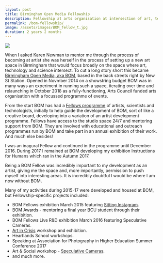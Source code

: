 ```yaml
---
layout: post
title: Birmingham Open Media Fellowship
description: Fellowship at arts organisation at intersection of art, technology and science.
permalink: /bom-fellowship/
image: /assets/images/BOM_fellow_t.jpg
duration: 2 years 2 months
---
```


![](http://art.peteashton.com/assets/images/BOM_fellow.jpg)

When I asked Karen Newman to mentor me through the process of becoming at artist she was herself in the process of setting up a new art space in Birmingham that would focus broadly on the space where art, technology and science intersect. To cut a long story short this became [Birmingham Open Media, aka BOM](https://www.bom.org.uk), based in the back streets right by New St Station. Opened in Novmber 2014 on a showstring budget BOM was in many ways an experiment in running such a space, iterating over time and relaunching in October 2018 as a fully-functioning, Arts Council funded arts organisation with a focussed programme of events. 

From the start BOM has had a [Fellows programme](https://www.bom.org.uk/bom-fellows/) of artists, scientists and technologists, initially to help guide the development of BOM, sort of like a creative board, developing into a variation of an artist development programme. Fellows have access to the studio space 24/7 and mentoring support from BOM. They are involved with educational and outreach programmes run by BOM and take part in an annual exhibition of their work. And much else besides! 

I was an inagural Fellow and continued in the programme until December 2016. During 2017 I remained at BOM developing my exhibition Instructions for Humans which ran in the Autumn 2017. 

Being a BOM Fellow was incredibly important to my development as an artist, giving me the space and, more importantly, permission to push myself into interesting areas. It is incredibly doubtful I would be where I am now without BOM. 

Many of my activities during 2015-17 were developed and housed at BOM, but Fellowship-specific projects included:

- BOM Fellows exhibition March 2015 featuring [Sitting Instagram](http://art.peteashton.com/sitting-in-stagram/). 
- BOM Awards - mentoring a final year BCU student through their exhibition.
- BOM Fellows Live R&D exhibition March 2016 featuring Speculative Cameras.
- [Art in Crisis](http://art.peteashton.com/art-in-crisis/) workshop and exhibition.
- Heartlands School workshops.
- Speaking at Association for Photography in Higher Education Summer Conference 2017
- Art & Social workshop - [Speculative Cameras](http://art.peteashton.com/bom-art-tech-spec-cam/). 
- and much more.
